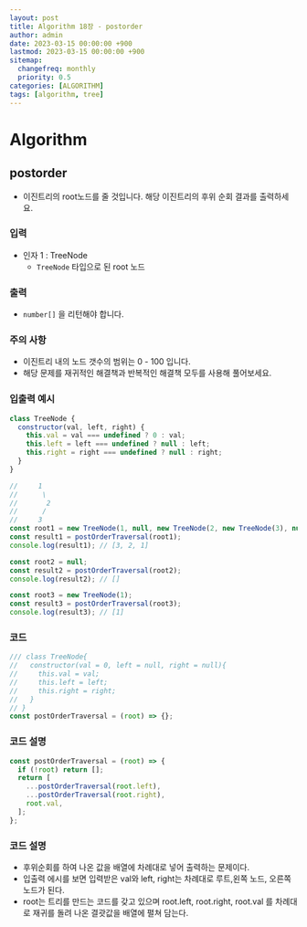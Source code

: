 ```yaml
---
layout: post
title: Algorithm 18장 - postorder
author: admin
date: 2023-03-15 00:00:00 +900
lastmod: 2023-03-15 00:00:00 +900
sitemap:
  changefreq: monthly
  priority: 0.5
categories: [ALGORITHM]
tags: [algorithm, tree]
---
```


# Algorithm

## postorder

- 이진트리의 root노드를 줄 것입니다. 해당 이진트리의 후위 순회 결과를 출력하세요.

### 입력

- 인자 1 : TreeNode
  - `TreeNode` 타입으로 된 root 노드

### 출력

- `number[]` 을 리턴해야 합니다.

### 주의 사항

- 이진트리 내의 노드 갯수의 범위는 0 - 100 입니다.
- 해당 문제를 재귀적인 해결책과 반복적인 해결책 모두를 사용해 풀어보세요.

### 입출력 예시

```js
class TreeNode {
  constructor(val, left, right) {
    this.val = val === undefined ? 0 : val;
    this.left = left === undefined ? null : left;
    this.right = right === undefined ? null : right;
  }
}

//     1
//      \
//       2
//      /
//     3
const root1 = new TreeNode(1, null, new TreeNode(2, new TreeNode(3), null));
const result1 = postOrderTraversal(root1);
console.log(result1); // [3, 2, 1]

const root2 = null;
const result2 = postOrderTraversal(root2);
console.log(result2); // []

const root3 = new TreeNode(1);
const result3 = postOrderTraversal(root3);
console.log(result3); // [1]
```

### 코드

```js
/// class TreeNode{
//   constructor(val = 0, left = null, right = null){
//     this.val = val;
//     this.left = left;
//     this.right = right;
//   }
// }
const postOrderTraversal = (root) => {};
```

### 코드 설명

```js
const postOrderTraversal = (root) => {
  if (!root) return [];
  return [
    ...postOrderTraversal(root.left),
    ...postOrderTraversal(root.right),
    root.val,
  ];
};
```

### 코드 설명

- 후위순회를 하여 나온 값을 배열에 차례대로 넣어 출력하는 문제이다.
- 입출력 에시를 보면 입력받은 val와 left, right는 차례대로 루트,왼쪽 노드, 오른쪽 노드가 된다.
- root는 트리를 만드는 코드를 갖고 있으며 root.left, root.right, root.val 를 차례대로 재귀를 돌려 나온 결괏값을 배열에 펼쳐 담는다.
